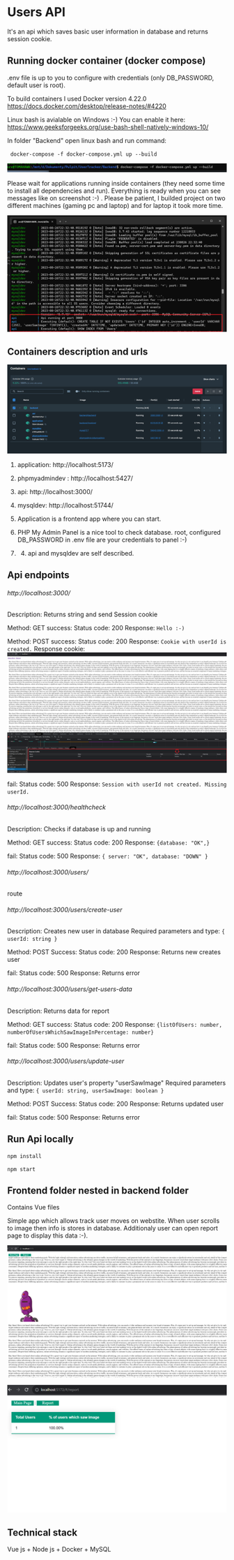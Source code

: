   

# Users API

  
It's an api which saves basic user information in database and returns session cookie. 


  
## Running docker container (docker compose)

.env file is up to you to configure with credentials (only DB_PASSWORD, default user is root).

To build containers I used Docker version 4.22.0
https://docs.docker.com/desktop/release-notes/#4220

  
Linux bash is avialable on Windows :-) 
You can enable it here: https://www.geeksforgeeks.org/use-bash-shell-natively-windows-10/

In folder "Backend" open linux bash and run command:


```
 docker-compose -f docker-compose.yml up --build
```
![Alt text](<Zrzut ekranu 2023-08-27 020737.png>)

Please wait for applications running inside containers (they need some time to install all dependencies and run). 
Everything is ready when you can see messages like on screenshot :-) . Please be patient, I builded project on two different machines (gaming pc and laptop) and for laptop it took more time. 
  
![Alt text](<Zrzut ekranu 2023-08-27 004913.png>)


## Containers description and urls

![Alt text](<Zrzut ekranu 2023-08-27 012159.png>)


1. application: http://localhost:5173/
2. phpmyadmindev : http://localhost:5427/
3. api: http://localhost:3000/
4. mysqldev: http://localhost:51744/


1. Application is a frontend app where you can start.
2. PHP My Admin Panel is a nice tool to check database. root, configured DB_PASSWORD in .env file are your credentials to panel :-)
3. 4. api and mysqldev are self described.


## Api endpoints

###### http://localhost:3000/ 
Description: Returns string and send Session cookie

Method: GET
success: 
Status code: 200
Response: `Hello :-)`

Method: POST
success: 
Status code: 200
Response: `Cookie with userId is created.`
Response cookie:
![Alt text](<Zrzut ekranu 2023-08-27 011619.png>)

fail:
Status code: 500
Response: `Session with userId not created. Missing userId.`


###### http://localhost:3000/healthcheck
Description: Checks if database is up and running

Method: GET 
success: 
Status code: 200
Response: `{database: "OK",}`

fail:
Status code: 500
Response: `{ server: "OK", database: "DOWN" }`


###### http://localhost:3000/users/
route


###### http://localhost:3000/users/create-user
Description: Creates new user in database 
Required parameters and type:
`{ userId: string }`


Method: POST
Success: 
Status code: 200
Response: Returns new creates user

fail: 
Status code: 500
Response: Returns error


###### http://localhost:3000/users/get-users-data
Description: Returns data for report

Method: GET
success: 
Status code: 200
Response: `{listOfUsers: number, numberOfUsersWhichSawImageInPercentage: number}`

fail: 
Status code: 500
Response: Returns error

###### http://localhost:3000/users/update-user
Description: Updates user's property "userSawImage"
Required parameters and type:
`{ userId: string, userSawImage: boolean }`

Method: POST
Success: 
Status code: 200
Response: Returns updated user

fail: 
Status code: 500
Response: Returns error


## Run Api locally


```
npm install
```

```
npm start
```


## Frontend folder nested in backend folder

Contains Vue files 

Simple app which allows track user moves on webstite. 
When user scrolls to image then info is stores in database. 
Additionaly user can open report page to display this data :-).

![Alt text](<Zrzut ekranu 2023-08-27 015212.png>)


![Alt text](<Zrzut ekranu 2023-08-27 015220.png>)


## Technical stack 


Vue js + Node js + Docker + MySQL

